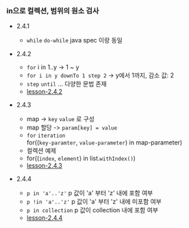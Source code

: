 ### in으로 컬렉션, 범위의 원소 검사

- 2.4.1
    - `while` `do-while` java spec 이랑 동일

- 2.4.2
    - `for`  i in 1..y -> 1 ~ y
    - `for i in y downTo 1 step 2` -> y에서 1까지, 감소 값: 2
    - `step` `until` ... 다양한 문법 존재
    - [lesson-2.4.2](lesson2.4.2.kt)
- 2.4.3
    - map -> `key` `value` 로 구성
    - map 할당 -> `param[key] = value`
    - `for` `iteration`  
      for((`key-paramter`, `value-parameter`) in map-parameter)
    - 컬렉션 예제
    - for((`index`, `element`) in list.`withIndex()`)
    - [lesson-2.4.3](lesson2.4.3.kt)
- 2.4.4
    - `p in 'a'..'z'`
      p 값이 'a' 부터 'z' 내에 포함 여부
    - `p !in 'a'..'z'`
      p 값이 'a' 부터 'z' 내에 미포함 여부
    - `p in collection`
      p 값이 collection 내에 포함 여부
    - [lesson-2.4.4](lesson2.4.4.kt)

